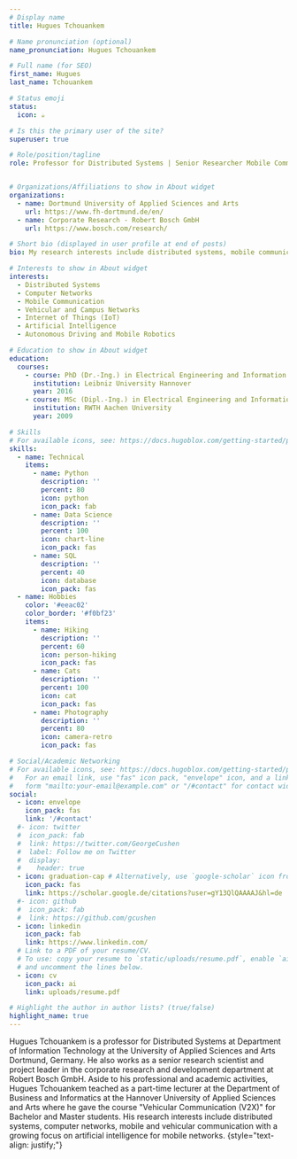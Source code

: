 ```yaml
---
# Display name
title: Hugues Tchouankem

# Name pronunciation (optional)
name_pronunciation: Hugues Tchouankem

# Full name (for SEO)
first_name: Hugues
last_name: Tchouankem

# Status emoji
status:
  icon: ☕️

# Is this the primary user of the site?
superuser: true

# Role/position/tagline
role: Professor for Distributed Systems | Senior Researcher Mobile Communication


# Organizations/Affiliations to show in About widget
organizations:
  - name: Dortmund University of Applied Sciences and Arts
    url: https://www.fh-dortmund.de/en/
  - name: Corporate Research - Robert Bosch GmbH
    url: https://www.bosch.com/research/

# Short bio (displayed in user profile at end of posts)
bio: My research interests include distributed systems, mobile communication (5G/6G), vehicular communication (V2X, C-V2X) and IoT

# Interests to show in About widget
interests:
  - Distributed Systems
  - Computer Networks
  - Mobile Communication
  - Vehicular and Campus Networks
  - Internet of Things (IoT)
  - Artificial Intelligence
  - Autonomous Driving and Mobile Robotics

# Education to show in About widget
education:
  courses:
    - course: PhD (Dr.-Ing.) in Electrical Engineering and Information Technology
      institution: Leibniz University Hannover
      year: 2016
    - course: MSc (Dipl.-Ing.) in Electrical Engineering and Information Technology
      institution: RWTH Aachen University
      year: 2009

# Skills
# For available icons, see: https://docs.hugoblox.com/getting-started/page-builder/#icons
skills:
  - name: Technical
    items:
      - name: Python
        description: ''
        percent: 80
        icon: python
        icon_pack: fab
      - name: Data Science
        description: ''
        percent: 100
        icon: chart-line
        icon_pack: fas
      - name: SQL
        description: ''
        percent: 40
        icon: database
        icon_pack: fas
  - name: Hobbies
    color: '#eeac02'
    color_border: '#f0bf23'
    items:
      - name: Hiking
        description: ''
        percent: 60
        icon: person-hiking
        icon_pack: fas
      - name: Cats
        description: ''
        percent: 100
        icon: cat
        icon_pack: fas
      - name: Photography
        description: ''
        percent: 80
        icon: camera-retro
        icon_pack: fas

# Social/Academic Networking
# For available icons, see: https://docs.hugoblox.com/getting-started/page-builder/#icons
#   For an email link, use "fas" icon pack, "envelope" icon, and a link in the
#   form "mailto:your-email@example.com" or "/#contact" for contact widget.
social:
  - icon: envelope
    icon_pack: fas
    link: '/#contact'
  #- icon: twitter
  #  icon_pack: fab
  #  link: https://twitter.com/GeorgeCushen
  #  label: Follow me on Twitter
  #  display:
  #    header: true
  - icon: graduation-cap # Alternatively, use `google-scholar` icon from `ai` icon pack
    icon_pack: fas
    link: https://scholar.google.de/citations?user=gY13QlQAAAAJ&hl=de
  #- icon: github
  #  icon_pack: fab
  #  link: https://github.com/gcushen
  - icon: linkedin
    icon_pack: fab
    link: https://www.linkedin.com/
  # Link to a PDF of your resume/CV.
  # To use: copy your resume to `static/uploads/resume.pdf`, enable `ai` icons in `params.yaml`,
  # and uncomment the lines below.
  - icon: cv
    icon_pack: ai
    link: uploads/resume.pdf

# Highlight the author in author lists? (true/false)
highlight_name: true
---
```


Hugues Tchouankem is a professor for Distributed Systems at Department of Information Technology at the University of Applied Sciences and Arts Dortmund, Germany. He also works as a senior research scientist and project leader in the corporate research and development department at Robert Bosch GmbH. Aside to his professional and academic activities, Hugues Tchouankem teached as a part-time lecturer at the Department of Business and Informatics at the Hannover University of Applied Sciences and Arts where he gave the course "Vehicular Communication (V2X)" for Bachelor and Master students. His research interests include distributed systems, computer networks, mobile and vehicular communication with a growing focus on artificial intelligence for mobile networks.
{style="text-align: justify;"}
